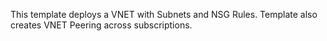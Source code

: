 This template deploys a VNET with Subnets and NSG Rules. Template also creates VNET Peering across subscriptions. 